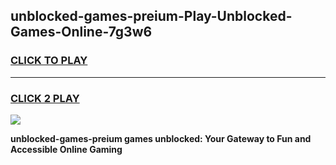 
## unblocked-games-preium-Play-Unblocked-Games-Online-7g3w6
<h3>
<a href="https://premium76.site?title=unblocked-games-preium&ref=25A">CLICK TO PLAY</a></h3>
<hr>

<h3>
<a href="https://premium76.site?title=unblocked-games-preium&ref=25A">CLICK 2 PLAY</a>
  
</h3>

<a href="https://premium76.site?title=unblocked-games-preium&ref=25A"><img src="https://clearcache.store/games.png"></a>


**unblocked-games-preium games unblocked: Your Gateway to Fun and Accessible Online Gaming**
